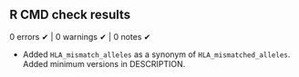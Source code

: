 ## R CMD check results

0 errors ✔ | 0 warnings ✔ | 0 notes ✔

* Added `HLA_mismatch_alleles` as a synonym of `HLA_mismatched_alleles`. Added minimum versions in DESCRIPTION.
